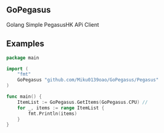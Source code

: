 ## GoPegasus
Golang Simple PegasusHK APi Client

## Examples
```go
package main

import (
	"fmt"
	GoPegasus "github.com/Miku0139oao/GoPegasus/Pegasus"
)

func main() {
	ItemList := GoPegasus.GetItems(GoPegasus.CPU) //
	for _, items := range ItemList {
		fmt.Println(items)
	}
}

```

